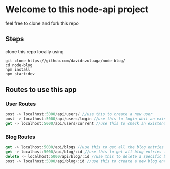 # Welcome to this node-api project

feel free to clone and fork this repo 

## Steps
clone this repo locally using 
```
git clone https://github.com/davidrzuluaga/node-blog/
cd node-blog
npm install 
npm start:dev
```

## Routes to use this app

### User Routes
``` javascript
post -> localhost:5000/api/users/ //use this to create a new user
post -> localhost:5000/api/users/login //use this to login whit an existent user
get -> localhost:5000/api/users/current //use this to check an existent user token
```

### Blog Routes
```javascript
get -> localhost:5000/api/blogs //use this to get all the blog entries
get -> localhost:5000/api/blog/:id //use this to get all blog entries from a specific user
delete -> localhost:5000/api/blog/:id //use this to delete a specific blog entry
post -> localhost:5000/api/blog/:id //use this to create a new blog entry
```
